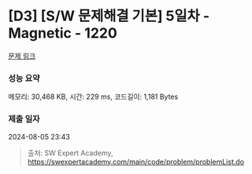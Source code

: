 # [D3] [S/W 문제해결 기본] 5일차 - Magnetic - 1220 

[문제 링크](https://swexpertacademy.com/main/code/problem/problemDetail.do?contestProbId=AV14hwZqABsCFAYD) 

### 성능 요약

메모리: 30,468 KB, 시간: 229 ms, 코드길이: 1,181 Bytes

### 제출 일자

2024-08-05 23:43



> 출처: SW Expert Academy, https://swexpertacademy.com/main/code/problem/problemList.do
